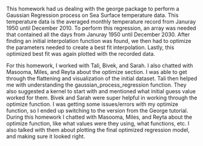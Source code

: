 This homework had us dealing with the george package to perform a Gaussian Regression process on Sea Surface temperature data. This temperature data is the averaged monthly temperature record from Januray 1950 until December 2010. To perform this regression, an array was needed that contained all the days from Januray 1950 until December 2030. After finding an initial interpolation function was found, we then had to optimize the parameters needed to create a best fit interpolation. Lastly, this optimized best fit was again plotted with the recorded data.

For this homework, I worked with Tali, Bivek, and Sarah. I also chatted with Masooma, Miles, and Reyta about the optimize section. I was able to get through the flattening and visualization of the initial dataset. Tali then helped me with understanding the gaussian_process_regression function. They also suggested a kernel to start with and mentioned what initial guess value worked for them. Bivek and Sarah were super helpful in working through the optimize function. I was getting some issues/errors with my optimize function, so I ended up switching to the version from the George tutorial. During this homework I chatted with Masooma, Miles, and Reyta about the optimize function, like what values were they using, what functions, etc. I also talked with them about plotting the final optimized regression model, and making sure it looked right. 
